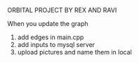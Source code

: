 ORBITAL PROJECT BY REX AND RAVI

When you update the graph

1) add edges in main.cpp
2) add inputs to mysql server
3) upload pictures and name them in local
